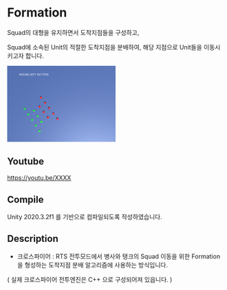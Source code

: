 # Formation

Squad의 대형을 유지하면서 도착지점들을 구성하고,

Squad에 소속된 Unit의 적절한 도착지점을 분배하여, 해당 지점으로 Unit들을 이동시키고자 합니다.

<img src="./Assets/Art/ScreenShot.jpg" width="50%" height="50%"></img>


## Youtube

https://youtu.be/XXXX


## Compile

Unity 2020.3.2f1 를 기반으로 컴파일되도록 작성하였습니다.

## Description

- 크로스파이어 : RTS 전투모드에서 병사와 탱크의 Squad 이동을 위한 Formation 을 형성하는 도착지점 분배 알고리즘에 사용하는 방식입니다.

( 실제 크로스파이어 전투엔진은 C++ 으로 구성되어져 있읍니다. )
